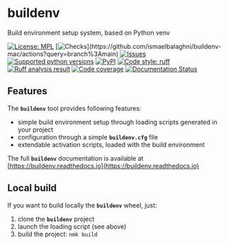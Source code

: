 # buildenv
Build environment setup system, based on Python venv

<!-- NMK-BADGES-BEGIN -->
[![License: MPL](https://img.shields.io/github/license/ismaelbalaghni/buildenv-mac?color=green)](https://github.com/ismaelbalaghni/buildenv-mac/blob/main/LICENSE)
[![Checks](https://img.shields.io/github/actions/workflow/status/ismaelbalaghni/buildenv-mac/build.yml?branch=main&label=build%20%26%20u.t.)](https://github.com/ismaelbalaghni/buildenv-mac/actions?query=branch%3Amain)
[![Issues](https://img.shields.io/github/issues-search/ismaelbalaghni/buildenv-mac?label=issues&query=is%3Aopen+is%3Aissue)](https://github.com/ismaelbalaghni/buildenv-mac/issues?q=is%3Aopen+is%3Aissue)
[![Supported python versions](https://img.shields.io/badge/python-3.9%20--%203.12-blue)](https://www.python.org/)
[![PyPI](https://img.shields.io/pypi/v/buildenv-mac)](https://pypi.org/project/buildenv-mac/)
[![Code style: ruff](https://img.shields.io/badge/code%20style-ruff-000000.svg)](https://astral.sh/ruff)
[![Ruff analysis result](https://img.shields.io/badge/ruff-0-green)](https://astral.sh/ruff)
[![Code coverage](https://img.shields.io/codecov/c/github/ismaelbalaghni/buildenv-mac)](https://app.codecov.io/gh/ismaelbalaghni/buildenv-mac)
[![Documentation Status](https://readthedocs.org/projects/buildenv-mac/badge/?version=stable)](https://buildenv-mac.readthedocs.io/)
<!-- NMK-BADGES-END -->

## Features

The **`buildenv`** tool provides following features:
* simple build environment setup through loading scripts generated in your project
* configuration through a simple **`buildenv.cfg`** file
* extendable activation scripts, loaded with the build environment

The full **`buildenv`** documentation is available at [https://buildenv.readthedocs.io](https://buildenv.readthedocs.io)

## Local build

If you want to build locally the **`buildenv`** wheel, just:
1. clone the **`buildenv`** project
1. launch the loading script (see above)
1. build the project: `nmk build`
